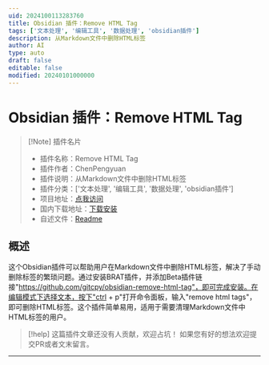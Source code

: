 ```yaml
---
uid: 2024100113283760
title: Obsidian 插件：Remove HTML Tag
tags: ['文本处理', '编辑工具', '数据处理', 'obsidian插件']
description: 从Markdown文件中删除HTML标签
author: AI
type: auto
draft: false
editable: false
modified: 20240101000000
---
```


# Obsidian 插件：Remove HTML Tag

> [!Note] 插件名片
> - 插件名称：Remove HTML Tag
> - 插件作者：ChenPengyuan
> - 插件说明：从Markdown文件中删除HTML标签
> - 插件分类：['文本处理', '编辑工具', '数据处理', 'obsidian插件']
> - 项目地址：[点我访问](https://github.com/gitcpy/obsidian-remove-html-tag)
> - 国内下载地址：[下载安装](https://pkmer.cn/products/plugin/pluginMarket/?remove-html-tag)
> - 自述文件：[Readme](https://ghproxy.net/https://raw.githubusercontent.com/gitcpy/obsidian-remove-html-tag/main/README.md)



## 概述

这个Obsidian插件可以帮助用户在Markdown文件中删除HTML标签，解决了手动删除标签的繁琐问题。通过安装BRAT插件，并添加Beta插件链接"https://github.com/gitcpy/obsidian-remove-html-tag"，即可完成安装。在编辑模式下选择文本，按下"ctrl + p"打开命令面板，输入"remove html tags"，即可删除HTML标签。这个插件简单易用，适用于需要清理Markdown文件中HTML标签的用户。


> [!help] 
> 这篇插件文章还没有人贡献，欢迎占坑！
> 如果您有好的想法欢迎提交PR或者文末留言。
> 

---



